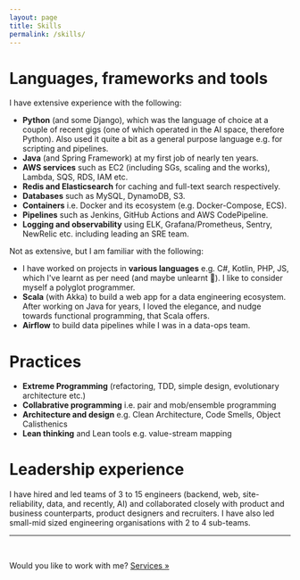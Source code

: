 ```yaml
---
layout: page
title: Skills
permalink: /skills/
---
```


# Languages, frameworks and tools

I have extensive experience with the following:

- **Python** (and some Django), which was the language of choice at a couple of recent gigs (one of which operated in the AI space, therefore Python). Also used it quite a bit as a general purpose language e.g. for scripting and pipelines.
- **Java** (and Spring Framework) at my first job of nearly ten years.
- **AWS services** such as EC2 (including SGs, scaling and the works), Lambda, SQS, RDS, IAM etc.
- **Redis and Elasticsearch** for caching and full-text search respectively.
- **Databases** such as MySQL, DynamoDB, S3.
- **Containers** i.e. Docker and its ecosystem (e.g. Docker-Compose, ECS).
- **Pipelines** such as Jenkins, GitHub Actions and AWS CodePipeline.
- **Logging and observability** using ELK, Grafana/Prometheus, Sentry, NewRelic etc. including leading an SRE team.

Not as extensive, but I am familiar with the following:

- I have worked on projects in **various languages** e.g. C#, Kotlin, PHP, JS, which I've learnt as per need (and maybe unlearnt :see_no_evil:). I like to consider myself a polyglot programmer.
- **Scala** (with Akka) to build a web app for a data engineering ecosystem. After working on Java for years, I loved the elegance, and nudge towards functional programming, that Scala offers.
- **Airflow** to build data pipelines while I was in a data-ops team.

# Practices

- **Extreme Programming** (refactoring, TDD, simple design, evolutionary architecture etc.)
- **Collabrative programming** i.e. pair and mob/ensemble programming
- **Architecture and design** e.g. Clean Architecture, Code Smells, Object Calisthenics
- **Lean thinking** and Lean tools e.g. value-stream mapping

# Leadership experience

I have hired and led teams of 3 to 15 engineers (backend, web, site-reliability, data, and recently, AI) and collaborated closely with product and business counterparts, product designers and recruiters. I have also led small-mid sized engineering organisations with 2 to 4 sub-teams.

---
<br/>

Would you like to work with me? [Services &#187;](/services)